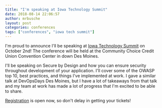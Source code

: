 ```yaml
---
title: "I'm speaking at Iowa Technology Summit"
date: 2018-08-14 22:06:57
author: mrbusche
layout: post
categories: conferences
tags: ["conferences", "iowa tech summit"]
---
```


I'm proud to announce I'll be speaking at [Iowa Technology Summit](https://www.iowatechsummit.com/) on October 2nd! The conference will be held at the Community Choice Credit Union Convention Center in down Des Moines.

I'll be speaking on Secure by Design and how you can ensure security throughout development of your application. I'll cover some of the OWASP top 10, best practices, and things I've implemented at work. I gave a similar talk at DevOpsDays Des Moines, but I have a lot of takeaways from that talk and my team at work has made a lot of progress that I'm excited to be able to share.

[Registration](https://www.eventbrite.com/e/iowa-technology-summit-powered-by-wellmark-registration-45898842674?aff=es2) is open now, so don't delay in getting your tickets!
